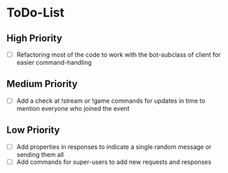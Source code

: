 # ToDo-List
## High Priority
- [ ] Refactoring most of the code to work with the bot-subclass of client for easier command-handling
## Medium Priority
- [ ] Add a check at !stream or !game commands for updates in time to mention everyone who joined the event
## Low Priority
- [ ] Add properties in responses to indicate a single random message or sending them all
- [ ] Add commands for super-users to add new requests and responses 